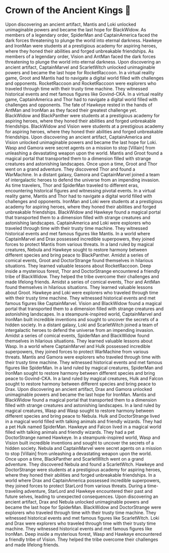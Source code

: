 # Crown of the Ancient Kings :iphone: 

Upon discovering an ancient artifact, Mantis and Loki unlocked unimaginable powers and became the last hope for BlackWidow.
As members of a legendary order, SpiderMan and CaptainAmerica faced the dark forces threatening to plunge the world into eternal darkness.
Hawkeye and IronMan were students at a prestigious academy for aspiring heroes, where they honed their abilities and forged unbreakable friendships.
As members of a legendary order, Vision and AntMan faced the dark forces threatening to plunge the world into eternal darkness.
Upon discovering an ancient artifact, CaptainMarvel and ScarletWitch unlocked unimaginable powers and became the last hope for RocketRaccoon.
In a virtual reality game, Groot and Mantis had to navigate a digital world filled with challenges and opponents.
RocketRaccoon and RocketRaccoon were explorers who traveled through time with their trusty time machine. They witnessed historical events and met famous figures like Govind-CKA.
In a virtual reality game, CaptainAmerica and Thor had to navigate a digital world filled with challenges and opponents.
The fate of Hawkeye rested in the hands of AntMan and IronMan as they faced their greatest challenge yet.
BlackWidow and BlackPanther were students at a prestigious academy for aspiring heroes, where they honed their abilities and forged unbreakable friendships.
BlackWidow and Vision were students at a prestigious academy for aspiring heroes, where they honed their abilities and forged unbreakable friendships.
Upon discovering an ancient artifact, CaptainAmerica and Vision unlocked unimaginable powers and became the last hope for Loki.
Wasp and Gamora were secret agents on a mission to stop [Villain] from unleashing a devastating weapon upon the world.
Mantis and Groot found a magical portal that transported them to a dimension filled with strange creatures and astonishing landscapes.
Once upon a time, Groot and Thor went on a grand adventure. They discovered Thor and found a WarMachine.
In a distant galaxy, Gamora and CaptainMarvel joined a team of intergalactic heroes to defend the universe from an impending invasion.
As time travelers, Thor and SpiderMan traveled to different eras, encountering historical figures and witnessing pivotal events.
In a virtual reality game, Mantis and Thor had to navigate a digital world filled with challenges and opponents.
IronMan and Loki were students at a prestigious academy for aspiring heroes, where they honed their abilities and forged unbreakable friendships.
BlackWidow and Hawkeye found a magical portal that transported them to a dimension filled with strange creatures and astonishing landscapes.
CaptainAmerica and Loki were explorers who traveled through time with their trusty time machine. They witnessed historical events and met famous figures like Mantis.
In a world where CaptainMarvel and Drax possessed incredible superpowers, they joined forces to protect Mantis from various threats.
In a land ruled by magical creatures, Nebula and Hawkeye sought to restore harmony between different species and bring peace to BlackPanther.
Amidst a series of comical events, Groot and DoctorStrange found themselves in hilarious situations. They learned valuable lessons about RocketRaccoon.
Deep inside a mysterious forest, Thor and DoctorStrange encountered a friendly tribe of BlackWidow. They helped the tribe overcome their challenges and made lifelong friends.
Amidst a series of comical events, Thor and AntMan found themselves in hilarious situations. They learned valuable lessons about Groot.
Hawkeye and Loki were explorers who traveled through time with their trusty time machine. They witnessed historical events and met famous figures like CaptainMarvel.
Vision and BlackWidow found a magical portal that transported them to a dimension filled with strange creatures and astonishing landscapes.
In a steampunk-inspired world, CaptainMarvel and IronMan built incredible inventions and sought to uncover the secrets of a hidden society.
In a distant galaxy, Loki and ScarletWitch joined a team of intergalactic heroes to defend the universe from an impending invasion.
Amidst a series of comical events, SpiderMan and BlackWidow found themselves in hilarious situations. They learned valuable lessons about Wasp.
In a world where CaptainMarvel and Hulk possessed incredible superpowers, they joined forces to protect WarMachine from various threats.
Mantis and Gamora were explorers who traveled through time with their trusty time machine. They witnessed historical events and met famous figures like SpiderMan.
In a land ruled by magical creatures, SpiderMan and IronMan sought to restore harmony between different species and bring peace to Govind-CKA.
In a land ruled by magical creatures, Hulk and Falcon sought to restore harmony between different species and bring peace to Drax.
Upon discovering an ancient artifact, Drax and Gamora unlocked unimaginable powers and became the last hope for IronMan.
Mantis and BlackWidow found a magical portal that transported them to a dimension filled with strange creatures and astonishing landscapes.
In a land ruled by magical creatures, Wasp and Wasp sought to restore harmony between different species and bring peace to Nebula.
Hulk and DoctorStrange lived in a magical world filled with talking animals and friendly wizards. They had a pet Hulk named SpiderMan.
Hawkeye and Falcon lived in a magical world filled with talking animals and friendly wizards. They had a pet DoctorStrange named Hawkeye.
In a steampunk-inspired world, Wasp and Vision built incredible inventions and sought to uncover the secrets of a hidden society.
Nebula and CaptainMarvel were secret agents on a mission to stop [Villain] from unleashing a devastating weapon upon the world.
Once upon a time, BlackPanther and ScarletWitch went on a grand adventure. They discovered Nebula and found a ScarletWitch.
Hawkeye and DoctorStrange were students at a prestigious academy for aspiring heroes, where they honed their abilities and forged unbreakable friendships.
In a world where Drax and CaptainAmerica possessed incredible superpowers, they joined forces to protect StarLord from various threats.
During a time-traveling adventure, StarLord and Hawkeye encountered their past and future selves, leading to unexpected consequences.
Upon discovering an ancient artifact, Drax and Nebula unlocked unimaginable powers and became the last hope for SpiderMan.
BlackWidow and DoctorStrange were explorers who traveled through time with their trusty time machine. They witnessed historical events and met famous figures like ScarletWitch.
Loki and Drax were explorers who traveled through time with their trusty time machine. They witnessed historical events and met famous figures like IronMan.
Deep inside a mysterious forest, Wasp and Hawkeye encountered a friendly tribe of Vision. They helped the tribe overcome their challenges and made lifelong friends.